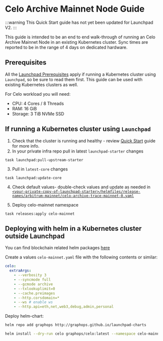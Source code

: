 ---
---
# Celo Archive Mainnet Node Guide

:::warning
This Quick Start guide has not yet been updated for Launchpad V2.
:::

This guide is intended to be an end to end walk-through of running an Celo Archive Mainnet Node in an existing Kubernetes cluster.
Sync times are reported to be in the range of 4 days on dedicated hardware.

## Prerequisites

All the [Launchpad Prerequisites](../prerequisites) apply if running a Kubernetes cluster using `Launchpad`, so be sure to read them first. This guide can be used with existing Kubernetes clusters as well.

For Celo workload you will need:
- CPU: 4 Cores / 8 Threads
- RAM: 16 GiB
- Storage: 3 TiB NVMe SSD

## If running a Kubernetes cluster using `Launchpad`

1. Check that the cluster is running and healthy - review [Quick Start](../quick-start/) guide for more info.
2. In your private infra repo pull in latest `launchpad-starter` changes
```shell
task launchpad:pull-upstream-starter
``` 
3. Pull in `latest-core` changes
```shell
task launchpad:update-core
```
4. Check default values- double-check values and update as needed in [`<your-private-copy-of-launchpad-starter>/helmfiles/release-names/arbitrum-mainnet/celo-archive-trace-mainnet-0.yaml`](https://github.com/graphops/launchpad-starter/blob/main/helmfiles/release-values/arbitrum-mainnet/celo-archive-trace-mainnet-0.yaml)

5. Deploy celo-mainnet namespace
```shell
task releases:apply celo-mainnet
``` 

## Deploying with helm in a Kubernetes cluster outside Launchpad

You can find blockchain related helm packages [here](https://github.com/graphops/launchpad-charts/tree/main/charts)

Create a values `celo-mainnet.yaml` file with the following contents or similar:
```yaml
celo:
  extraArgs:
    - --verbosity 3
    - --syncmode full
    - --gcmode archive
    - --txlookuplimit=0
    - --cache.preimages
    - --http.corsdomain=*
    - --ws # enable ws
    - --http.api=eth,net,web3,debug,admin,personal
```

Deploy helm-chart:

```sh
helm repo add graphops http://graphops.github.io/launchpad-charts
```

```sh
helm install --dry-run celo graphops/celo:latest --namespace celo-mainnet --values celo-mainnet.yaml
```

